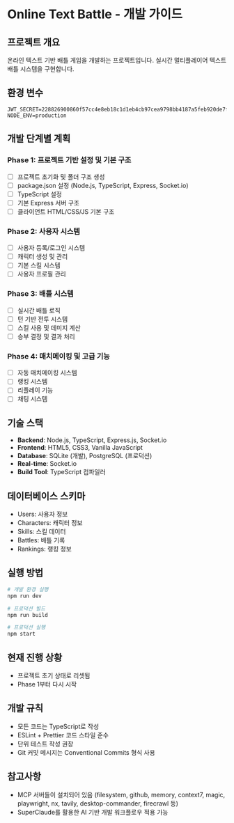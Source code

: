 # Online Text Battle - 개발 가이드

## 프로젝트 개요
온라인 텍스트 기반 배틀 게임을 개발하는 프로젝트입니다. 실시간 멀티플레이어 텍스트 배틀 시스템을 구현합니다.

## 환경 변수
```
JWT_SECRET=228826900860f57cc4e8eb18c1d1eb4cb97cea9798bb4187a5feb920de7f9ee8d05d1817739dd100ec461d2436a4d55f41973cc9483d66bfcfa42c2d1851726a
NODE_ENV=production
```

## 개발 단계별 계획

### Phase 1: 프로젝트 기반 설정 및 기본 구조
- [ ] 프로젝트 초기화 및 폴더 구조 생성
- [ ] package.json 설정 (Node.js, TypeScript, Express, Socket.io)
- [ ] TypeScript 설정
- [ ] 기본 Express 서버 구조
- [ ] 클라이언트 HTML/CSS/JS 기본 구조

### Phase 2: 사용자 시스템
- [ ] 사용자 등록/로그인 시스템
- [ ] 캐릭터 생성 및 관리
- [ ] 기본 스킬 시스템
- [ ] 사용자 프로필 관리

### Phase 3: 배틀 시스템
- [ ] 실시간 배틀 로직
- [ ] 턴 기반 전투 시스템
- [ ] 스킬 사용 및 데미지 계산
- [ ] 승부 결정 및 결과 처리

### Phase 4: 매치메이킹 및 고급 기능
- [ ] 자동 매치메이킹 시스템
- [ ] 랭킹 시스템
- [ ] 리플레이 기능
- [ ] 채팅 시스템

## 기술 스택
- **Backend**: Node.js, TypeScript, Express.js, Socket.io
- **Frontend**: HTML5, CSS3, Vanilla JavaScript
- **Database**: SQLite (개발), PostgreSQL (프로덕션)
- **Real-time**: Socket.io
- **Build Tool**: TypeScript 컴파일러

## 데이터베이스 스키마
- Users: 사용자 정보
- Characters: 캐릭터 정보
- Skills: 스킬 데이터
- Battles: 배틀 기록
- Rankings: 랭킹 정보

## 실행 방법
```bash
# 개발 환경 실행
npm run dev

# 프로덕션 빌드
npm run build

# 프로덕션 실행
npm start
```

## 현재 진행 상황
- 프로젝트 초기 상태로 리셋됨
- Phase 1부터 다시 시작

## 개발 규칙
- 모든 코드는 TypeScript로 작성
- ESLint + Prettier 코드 스타일 준수
- 단위 테스트 작성 권장
- Git 커밋 메시지는 Conventional Commits 형식 사용

## 참고사항
- MCP 서버들이 설치되어 있음 (filesystem, github, memory, context7, magic, playwright, nx, tavily, desktop-commander, firecrawl 등)
- SuperClaude를 활용한 AI 기반 개발 워크플로우 적용 가능